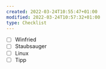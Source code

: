 ```yaml
---
created: 2022-03-24T10:55:47+01:00
modified: 2022-03-24T10:57:32+01:00
type: Checklist
---
```


- [ ] Winfried
- [ ] Staubsauger
- [ ] Linux
- [ ] Tipp
